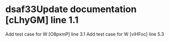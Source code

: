 # dsaf33Update documentation [cLhyGM] line 1.1
Add test case for W [O8pxmP] line 3.1
Add test case for W [viHFoc] line 5.3
